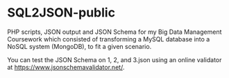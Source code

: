 # SQL2JSON-public
PHP scripts, JSON output and JSON Schema for my Big Data Management Coursework which consisted of transforming a MySQL database into a NoSQL system (MongoDB), to fit a given scenario.

You can test the JSON Schema on 1, 2, and 3.json using an online validator at https://www.jsonschemavalidator.net/.